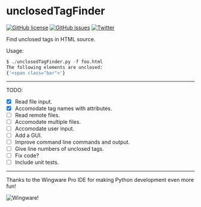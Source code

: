 # unclosedTagFinder
[![GitHub license](https://img.shields.io/badge/license-GPLv2-blue.svg)](https://raw.githubusercontent.com/ryanpcmcquen/unclosedTagFinder/master/LICENSE)
[![GitHub issues](https://img.shields.io/github/issues/ryanpcmcquen/unclosedTagFinder.svg)](https://github.com/ryanpcmcquen/unclosedTagFinder/issues)
[![Twitter](https://img.shields.io/twitter/url/https/github.com/ryanpcmcquen/unclosedTagFinder.svg?style=social)](https://twitter.com/intent/tweet?text=Wow:&url=%5Bobject%20Object%5D)

Find unclosed tags in HTML source.

Usage:
```py
$ ./unclosedTagFinder.py -f foo.html 
The following elements are unclosed:
{'<span class="bar">'}
```

---

TODO:

- [x] Read file input.
- [x] Accomodate tag names with attributes.
- [ ] Read remote files.
- [ ] Accomodate multiple files.
- [ ] Accomodate user input.
- [ ] Add a GUI.
- [ ] Improve command line commands and output.
- [ ] Give line numbers of unclosed tags.
- [ ] Fix code?
- [ ] Include unit tests.

---

Thanks to the Wingware Pro IDE for making Python development even more fun!

![Wingware!](https://wingware.com/images/wingware-button-200x89.png)